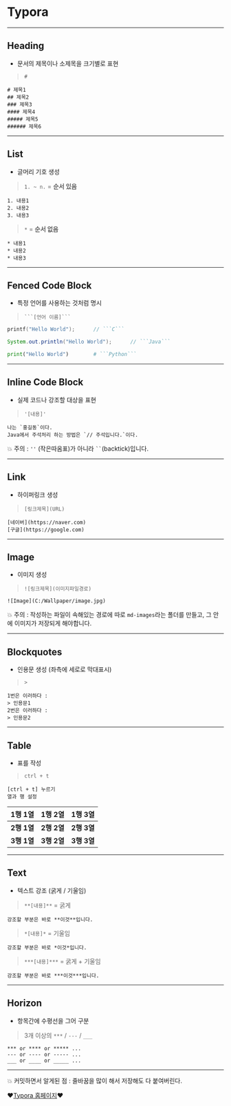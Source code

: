# Typora

***

## Heading

* 문서의 제목이나 소제목을 크기별로 표현

> `#`

```typora
# 제목1
## 제목2
### 제목3
#### 제목4
##### 제목5
###### 제목6
```

***

## List

* 글머리 기호 생성

> `1. ~ n.` = **순서 있음**

```typora
1. 내용1
2. 내용2
3. 내용3
```

> `*` = **순서 없음**

```typora
* 내용1
* 내용2
* 내용3
```

***

## Fenced Code Block

* 특정 언어를 사용하는 것처럼 명시

> ` ```[언어 이름]``` `

```C
printf("Hello World");		// ```C```
```

```Java
System.out.println("Hello World");		// ```Java```
```

```python
print("Hello World")		# ```Python```
```

***

## Inline Code Block

* 실제 코드나 강조할 대상을 표현

> `'[내용]'`

```typora
나는 `홍길동`이다.
Java에서 주석처리 하는 방법은 `// 주석입니다.`이다.
```

💥 주의 : `''` (작은따옴표)가 아니라 ` `` `(backtick)입니다.

***

## Link

* 하이퍼링크 생성

> `[링크제목](URL)`

```typora
[네이버](https://naver.com)
[구글](https://google.com)
```

***

## Image

* 이미지 생성

> `![링크제목](이미지파일경로)`

```typora
![Image](C:/Wallpaper/image.jpg)
```

💥 주의 : 작성하는 파일이 속해있는 경로에 따로 `md-images`라는 폴더를 만들고, 그 안에 이미지가 저장되게 해야합니다.

***

## Blockquotes

* 인용문 생성 (좌측에 세로로 막대표시)

> `>`

```typora
1번은 이러하다 :
> 인용문1
2번은 이러하다 :
> 인용문2
```

***

## Table

* 표를 작성

> `ctrl + t`

```typora
[ctrl + t] 누르기
열과 행 설정
```

|   1행 1열   |   1행 2열   |   1행 3열   |
| :---------: | :---------: | :---------: |
| **2행 1열** | **2행 2열** | **2행 3열** |
| **3행 1열** | **3행 2열** | **3행 3열** |

***

## Text

* 텍스트 강조 (굵게 / 기울임)

> `**[내용]**` = 굵게

```typora
강조할 부분은 바로 **이것**입니다.
```

> `*[내용]*` = 기울임

```typora
강조할 부분은 바로 *이것*입니다.
```

> `***[내용]***` = 굵게 + 기울임

```typora
강조할 부분은 바로 ***이것***입니다.
```

***

## Horizon

* 항목간에 수평선을 그어 구분

> 3개 이상의 `***` / `---` / `___`

```typora
*** or **** or ***** ...
--- or ---- or ----- ...
___ or ____ or _____ ...
```

***

💥 커밋하면서 알게된 점 : 줄바꿈을 많이 해서 저장해도 다 붙여버린다.

❤[Typora 홈페이지](https://typora.io/)❤ 
